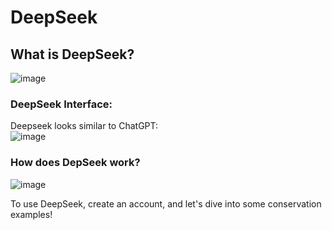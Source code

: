 # DeepSeek

## What is DeepSeek?
![image](https://github.com/user-attachments/assets/42d1b815-5f57-4aa2-9d11-ec1f21459479)

### DeepSeek Interface:  
Deepseek looks similar to ChatGPT:  
![image](https://github.com/user-attachments/assets/bd3207af-5862-4158-b631-20f5415ace97)

### How does DepSeek work?
![image](https://github.com/user-attachments/assets/2df36792-ac68-4552-8fbd-3f5a25ec002e)

To use DeepSeek, create an account, and let's dive into some conservation examples!

## 
